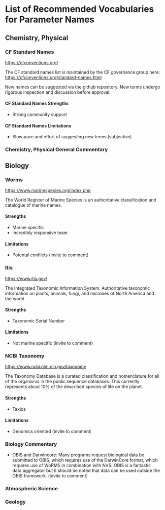 List of Recommended Vocabularies for Parameter Names
====================================================

## Chemistry, Physical

### CF Standard Names

https://cfconventions.org/

The CF standard names list is maintained by the CF governance group here:
https://cfconventions.org/standard-names.html

New names can be suggested via the github repository. New terms undergo rigorous inspection and discussion before approval.


#### CF Standard Names Strengths

- Strong community support

#### CF Standard Names Limitations

- Slow pace and effort of suggesting new terms (subjective)

### Chemistry, Physical General Commentary

## Biology

### Worms

https://www.marinespecies.org/index.php

The World Register of Marine Species is an authoritative classification and catalogue of marine names.

#### Strengths

- Marine specific
- Incredibly responsive team

#### Limitations

- Potental conflicts (invite to comment)

### Itis

https://www.itis.gov/

The Integrated Taxonomic Information System. Authoritative taxonomic information on plants, animals, fungi, and microbes of North America and the world.

#### Strengths

- Taxonomic Serial Number

#### Limitations

- Not marine specific (invite to comment)

### NCBI Taxonomy

https://www.ncbi.nlm.nih.gov/taxonomy

The Taxonomy Database is a curated classification and nomenclature for all of the organisms in the public sequence databases. This currently represents about 10% of the described species of life on the planet.

#### Strengths

- Taxids

#### Limitations

- Genomics oriented (invite to comment)

### Biology Commentary

- OBIS and Darwincore: Many programs request biological data be submitted to OBIS, which requires use of the DarwinCore format, which requires use of WoRMS in combination with NVS. OBIS is a fantastic data aggregator but it should be noted that data can be used outside the OBIS framework. (invite to comment)


### Atmospheric Science



### Geology

